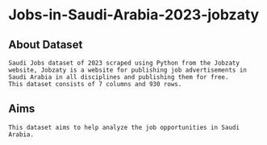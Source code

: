 # Jobs-in-Saudi-Arabia-2023-jobzaty
## About Dataset
    Saudi Jobs dataset of 2023 scraped using Python from the Jobzaty website, Jobzaty is a website for publishing job advertisements in Saudi Arabia in all disciplines and publishing them for free.
    This dataset consists of 7 columns and 930 rows. 


## Aims
    This dataset aims to help analyze the job opportunities in Saudi Arabia.
